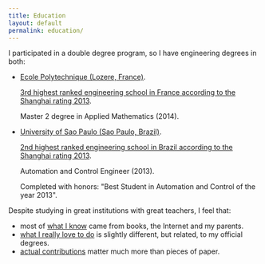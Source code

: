 ```yaml
---
title: Education
layout: default
permalink: education/
---
```


I participated in a double degree program, so I have engineering degrees in both:

- [Ecole Polytechnique (Lozere, France)](http://www.shanghairanking.com/World-University-Rankings/Ecole-Polytechnique.html).

    [3rd highest ranked engineering school in France according to the Shanghai rating 2013](http://www.shanghairanking.com/FieldENG2013.html).

    Master 2 degree in Applied Mathematics (2014).

- [University of Sao Paulo (Sao Paulo, Brazil)](http://www.shanghairanking.com/World-University-Rankings/University-of-Sao-Paulo.html).

    [2nd highest ranked engineering school in Brazil according to the Shanghai rating 2013](http://www.shanghairanking.com/FieldENG2013.html).

    Automation and Control Engineer (2013).

    Completed with honors: "Best Student in Automation and Control of the year 2013".

Despite studying in great institutions with great teachers, I feel that:

- most of [what I know](/self-evaluation) came from books, the Internet and my parents.
- [what I really love to do](/interests) is slightly different, but related, to my official degrees.
- [actual contributions](/contrib) matter much more than pieces of paper.
